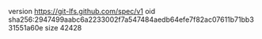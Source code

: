 version https://git-lfs.github.com/spec/v1
oid sha256:2947499aabc6a2233002f7a547484aedb64efe7f82ac07611b71bb331551a60e
size 42428
